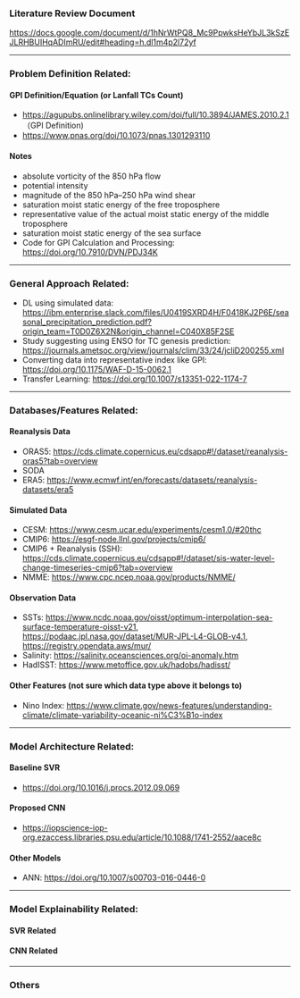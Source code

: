 ### Literature Review Document
https://docs.google.com/document/d/1hNrWtPQ8_Mc9PpwksHeYbJL3kSzEJLRHBUIHqADImRU/edit#heading=h.dl1m4p2l72yf

--------------------------------------
### Problem Definition Related:

 #### GPI Definition/Equation (or Lanfall TCs Count)
 - https://agupubs.onlinelibrary.wiley.com/doi/full/10.3894/JAMES.2010.2.1 （GPI Definition) 
 - https://www.pnas.org/doi/10.1073/pnas.1301293110
 
 #### Notes
 - absolute vorticity of the 850 hPa flow
 - potential intensity
 - magnitude of the 850 hPa–250 hPa wind shear
 - saturation moist static energy of the free troposphere
 - representative value of the actual moist static energy of the middle troposphere
 - saturation moist static energy of the sea surface
 - Code for GPI Calculation and Processing: https://doi.org/10.7910/DVN/PDJ34K
 
 

--------------------------------------
### General Approach Related:
- DL using simulated data: https://ibm.enterprise.slack.com/files/U0419SXRD4H/F0418KJ2P6E/seasonal_precipitation_prediction.pdf?origin_team=T0D0Z6X2N&origin_channel=C040X85F2SE
- Study suggesting using ENSO for TC genesis prediction: https://journals.ametsoc.org/view/journals/clim/33/24/jcliD200255.xml
- Converting data into representative index like GPI: https://doi.org/10.1175/WAF-D-15-0062.1
- Transfer Learning: https://doi.org/10.1007/s13351-022-1174-7

--------------------------------------
### Databases/Features Related:
 #### Reanalysis Data
 - ORAS5: https://cds.climate.copernicus.eu/cdsapp#!/dataset/reanalysis-oras5?tab=overview
 - SODA
 - ERA5: https://www.ecmwf.int/en/forecasts/datasets/reanalysis-datasets/era5

 #### Simulated Data
 - CESM: https://www.cesm.ucar.edu/experiments/cesm1.0/#20thc
 - CMIP6: https://esgf-node.llnl.gov/projects/cmip6/
 - CMIP6 + Reanalysis (SSH): https://cds.climate.copernicus.eu/cdsapp#!/dataset/sis-water-level-change-timeseries-cmip6?tab=overview
 - NMME: https://www.cpc.ncep.noaa.gov/products/NMME/
 
 #### Observation Data
 - SSTs: https://www.ncdc.noaa.gov/oisst/optimum-interpolation-sea-surface-temperature-oisst-v21, https://podaac.jpl.nasa.gov/dataset/MUR-JPL-L4-GLOB-v4.1, https://registry.opendata.aws/mur/
 - Salinity: https://salinity.oceansciences.org/oi-anomaly.htm
 - HadISST: https://www.metoffice.gov.uk/hadobs/hadisst/

 #### Other Features (not sure which data type above it belongs to)
 - Nino Index: https://www.climate.gov/news-features/understanding-climate/climate-variability-oceanic-ni%C3%B1o-index
--------------------------------------
### Model Architecture Related:

 #### Baseline SVR
 - https://doi.org/10.1016/j.procs.2012.09.069

 #### Proposed CNN
 - https://iopscience-iop-org.ezaccess.libraries.psu.edu/article/10.1088/1741-2552/aace8c
 
 #### Other Models
 - ANN: https://doi.org/10.1007/s00703-016-0446-0
--------------------------------------
### Model Explainability Related:

 #### SVR Related
 
 #### CNN Related
 
--------------------------------------
### Others
